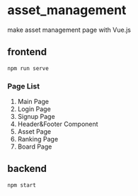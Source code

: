 # asset_management
 make asset management page with Vue.js
 
## frontend
```
npm run serve
```

 ### Page List
1. Main Page
2. Login Page
3. Signup Page
4. Header&Footer Component
4. Asset Page
5. Ranking Page
6. Board Page

## backend
```
npm start
```
